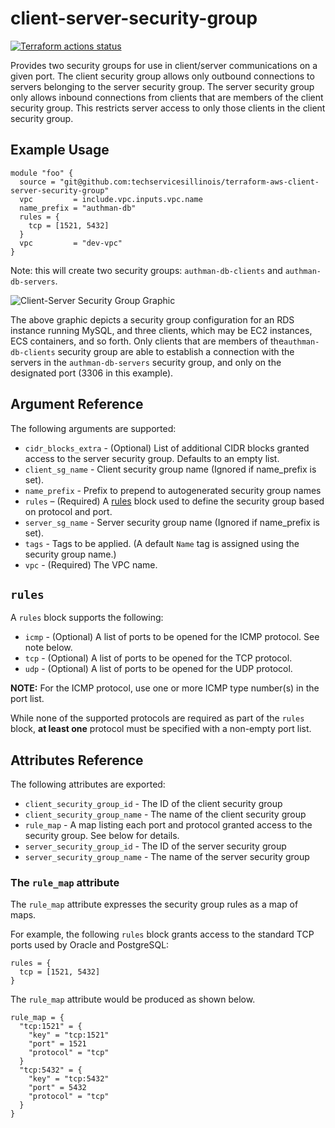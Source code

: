 # client-server-security-group

[![Terraform actions status](https://github.com/techservicesillinois/terraform-aws-client-server-security-group/workflows/terraform/badge.svg)](https://github.com/techservicesillinois/terraform-aws-client-server-security-group/actions)

Provides two security groups for use in client/server communications
on a given port. The client security group allows only outbound
connections to servers belonging to the server security group. The
server security group only allows inbound connections from clients
that are members of the client security group. This restricts server
access to only those clients in the client security group.

Example Usage
-----------------

```hcl
module "foo" {
  source = "git@github.com:techservicesillinois/terraform-aws-client-server-security-group"
  vpc         = include.vpc.inputs.vpc.name
  name_prefix = "authman-db"
  rules = {
    tcp = [1521, 5432]
  }
  vpc         = "dev-vpc"
}
```

Note: this will create two security groups: `authman-db-clients` and `authman-db-servers`.

![Client-Server Security Group Graphic](images/terraform-aws-client-server-security-group.png)

The above graphic depicts a security group configuration for an RDS instance
running MySQL, and three clients, which may be EC2 instances, ECS containers,
and so forth.
Only clients that are members of the`authman-db-clients` security group are able to
establish a connection with the servers in the `authman-db-servers` security group,
and only on the designated port (3306 in this example).

Argument Reference
-----------------

The following arguments are supported:

* `cidr_blocks_extra` - (Optional) List of additional CIDR blocks granted access to the server security group. Defaults to an empty list.
* `client_sg_name` - Client security group name (Ignored if name_prefix is set).
* `name_prefix` - Prefix to prepend to autogenerated security group names
* `rules` – (Required) A [rules](#rules) block used to define the security group based on protocol and port.
* `server_sg_name` - Server security group name (Ignored if name_prefix is set).
* `tags` - Tags to be applied. (A default `Name` tag is assigned using the security group  name.)
* `vpc` - (Required) The VPC name.

`rules`
-----

A `rules` block supports the following:

* `icmp` - (Optional) A list of ports to be opened for the ICMP protocol. See note below.
* `tcp` - (Optional) A list of ports to be opened for the TCP protocol.
* `udp` - (Optional) A list of ports to be opened for the UDP protocol.

**NOTE:** For the ICMP protocol, use one or more ICMP type number(s) in the port list.

While none of the supported protocols are required as part of the `rules` block, **at least one** protocol must be specified with a non-empty port list. 

Attributes Reference
--------------------

The following attributes are exported:

* `client_security_group_id` - The ID of the client security group
* `client_security_group_name` - The name of the client security group
* `rule_map` - A map listing each port and protocol granted access to the security group. See below for details.
* `server_security_group_id` - The ID of the server security group
* `server_security_group_name` - The name of the server security group
   
### The `rule_map` attribute

The `rule_map` attribute expresses the security group rules as a map of maps.

For example, the following `rules` block grants access to the standard TCP ports used by Oracle and PostgreSQL:
   
```hcl
rules = {
  tcp = [1521, 5432]
}
```

The `rule_map` attribute would be produced as shown below.

```hcl
rule_map = {
  "tcp:1521" = {
    "key" = "tcp:1521"
    "port" = 1521
    "protocol" = "tcp"
  }
  "tcp:5432" = {
    "key" = "tcp:5432"
    "port" = 5432
    "protocol" = "tcp"
  }
}
```
